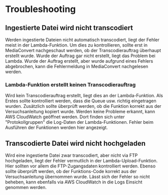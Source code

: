 # Troubleshooting

## Ingestierte Datei wird nicht transcodiert

Werden ingestierte Dateien nicht automatisch transcodiert, liegt der Fehler meist in der Lambda-Funktion. Um dies zu kontrollieren, sollte erst in MediaConvert nachgeschaut werden, ob der Transcodierauftrag überhaupt erstellt wurde. Wurde der Auftrag gar nicht erstellt, liegt das Problem bei Lambda. Wurde der Auftrag erstellt, aber wurde aufgrund eines Fehlers abgebrochen, kann die Fehlermeldung in MediaConvert nachgelesen werden.

### Lambda-Funktion erstellt keinen Transcodierauftrag

Wird kein Transcodierauftrag erstellt, liegt dies an der Lambda-Funktion. Als Erstes sollte kontrolliert werden, dass die Queue usw. richtig eingetragen wurden. Zusätzlich sollte überprüft werden, ob die Funktion korrekt aus der Versuchsanleitung kopiert wurde. Werden keine Probleme erkannt, kann AWS CloudWatch geöffnet werden. Dort finden sich unter "Protokollgruppen" die Log-Daten der Lambda-Funktionen. Fehler beim Ausführen der Funktionen werden hier angezeigt.

## Transcodierte Datei wird nicht hochgeladen

Wird eine ingestierte Datei zwar transcodiert, aber nicht via FTP hochgeladen, liegt der Fehler vermutlich in der Lambda-Upload-Funktion. Hier sollten vor allem die FTP-Zugangsdaten kontrolliert werden. Ebenso sollte überprüft werden, ob der Funktions-Code korrekt aus der Versuchsanleitung übernommen wurde. Lässt sich der Fehler so nicht beheben, kann ebenfalls via AWS CloudWatch in die Logs Einsicht genommen werden.
